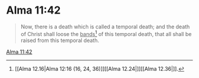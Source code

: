 # Alma 11:42

> Now, there is a death which is called a temporal death; and the death of Christ shall loose the <u>bands</u>[^a] of this temporal death, that all shall be raised from this temporal death.

[Alma 11:42](https://www.churchofjesuschrist.org/study/scriptures/bofm/alma/11?lang=eng&id=p42#p42)


[^a]: [[Alma 12.16|Alma 12:16 (16, 24, 36)]][[Alma 12.24|]][[Alma 12.36|]].  
